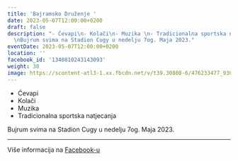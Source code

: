 ```yaml
---
title: 'Bajramsko Druženje '
date: 2023-05-07T12:00:00+0200
draft: false
description: "- Ćevapi\n- Kolači\n- Muzika \n- Tradicionalna sportska natjecanja\n\
  \nBujrum svima na Stadion Cugy u nedelju 7og. Maja 2023."
eventDate: 2023-05-07T12:00:00+0200
location: ''
facebook_id: '1340810243143093'
weight: 30
image: https://scontent-atl3-1.xx.fbcdn.net/v/t39.30808-6/476233477_936651505262116_4103480540059516894_n.jpg?_nc_cat=110&ccb=1-7&_nc_sid=9e60e4&_nc_eui2=AeFQhqvF9Hgu-iiem6T5_GRlyUsyY3C6QsbJSzJjcLpCxlbQ9RJWXmRrJ0FeZQT5LkInZ5uy8N_Z1lF9qTZRD5Wg&_nc_ohc=AfT0slgyliwQ7kNvwE0Bs57&_nc_oc=AdmblMoeInfbt_1OI4c9ch7KMBY5y7_R9uyFz-xsXJHIyFf8l5O6wVXBpmCbA843huM&_nc_zt=23&_nc_ht=scontent-atl3-1.xx&edm=ABTKTjYEAAAA&_nc_gid=l972pGkTW-4pC7gElJK0GA&oh=00_AfG6_XKQHXKLNHN0Gtyw-b_8x12ScslffKaP7OVBgNs0WQ&oe=6819FC4B
---
```


- Ćevapi
- Kolači
- Muzika 
- Tradicionalna sportska natjecanja

Bujrum svima na Stadion Cugy u nedelju 7og. Maja 2023.

---

Više informacija na [Facebook-u](https://facebook.com/events/1340810243143093)